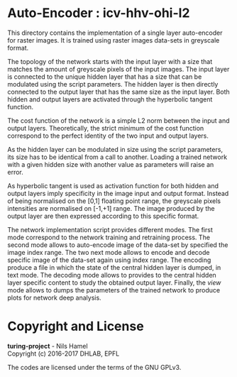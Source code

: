 # Auto-Encoder : icv-hhv-ohi-l2

This directory contains the implementation of a single layer auto-encoder for
raster images. It is trained using raster images data-sets in greyscale format.

The topology of the network starts with the input layer with a size that matches
the amount of greyscale pixels of the input images. The input layer is connected
to the unique hidden layer that has a size that can be modulated using the script
parameters. The hidden layer is then directly connected to the output layer that
has the same size as the input layer. Both hidden and output layers are activated
through the hyperbolic tangent function.

The cost function of the network is a simple L2 norm between the input and output
layers. Theoretically, the strict minimum of the cost function correspond to the
perfect identity of the two input and output layers.

As the hidden layer can be modulated in size using the script parameters, its
size has to be identical from a call to another. Loading a trained network with
a given hidden size with another value as parameters will raise an error.

As hyperbolic tangent is used as activation function for both hidden and output
layers imply specificity in the image input and output format. Instead of being
normalised on the [0,1] floating point range, the greyscale pixels intensities
are normalised on [-1,+1] range. The image produced by the output layer are then
expressed according to this specific format.

The network implementation script provides different modes. The first mode
correspond to the network training and retraining process. The second mode
allows to auto-encode image of the data-set by specified the image index range.
The two next mode allows to encode and decode specific image of the data-set again
using index range. The encoding produce a file in which the state of the central hidden
layer is dumped, in text mode. The decoding mode allows to provides to the central hidden
layer specific content to study the obtained output layer. Finally, the _view_
mode allows to dumps the parameters of the trained network to produce plots for
network deep analysis.

# Copyright and License

**turing-project** - Nils Hamel <br >
Copyright (c) 2016-2017 DHLAB, EPFL

The codes are licensed under the terms of the GNU GPLv3.
